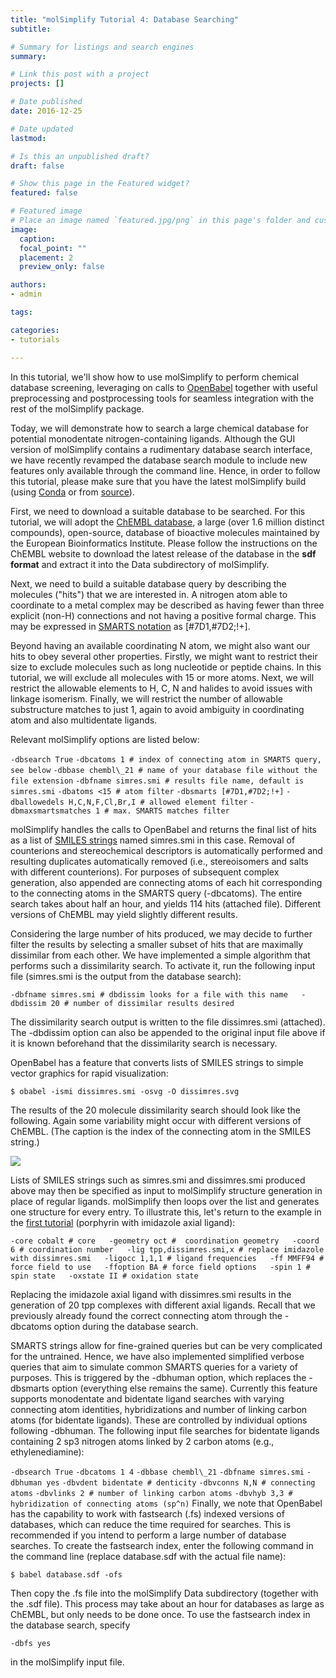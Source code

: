 ```yaml
---
title: "molSimplify Tutorial 4: Database Searching"
subtitle: 

# Summary for listings and search engines
summary: 

# Link this post with a project
projects: []

# Date published
date: 2016-12-25

# Date updated
lastmod: 

# Is this an unpublished draft?
draft: false

# Show this page in the Featured widget?
featured: false

# Featured image
# Place an image named `featured.jpg/png` in this page's folder and customize its options here.
image:
  caption: 
  focal_point: ""
  placement: 2
  preview_only: false

authors:
- admin

tags:

categories:
- tutorials

---
```

In this tutorial, we'll show how to use molSimplify to perform chemical database screening, leveraging on calls to [OpenBabel](http://openbabel.org/docs/dev/Fingerprints/intro.html) together with useful preprocessing and postprocessing tools for seamless integration with the rest of the molSimplify package.


Today, we will demonstrate how to search a large chemical database for potential monodentate nitrogen-containing ligands. Although the GUI version of molSimplify contains a rudimentary database search interface, we have recently revamped the database search module to include new features only available through the command line. Hence, in order to follow this tutorial, please make sure that you have the latest molSimplify build (using [Conda](http://hjklol.mit.edu/content/new-installation-option-molsimplify) or from [source](http://github.com/hjkgrp/molSimplify/tree/compact)).


First, we need to download a suitable database to be searched. For this tutorial, we will adopt the [ChEMBL database](http://www.ebi.ac.uk/chembl/), a large (over 1.6 million distinct compounds), open-source, database of bioactive molecules maintained by the European Bioinformatics Institute. Please follow the instructions on the ChEMBL website to download the latest release of the database in the **sdf format** and extract it into the Data subdirectory of molSimplify. 


Next, we need to build a suitable database query by describing the molecules ("hits") that we are interested in. A nitrogen atom able to coordinate to a metal complex may be described as having fewer than three explicit (non-H) connections and not having a positive formal charge. This may be expressed in [SMARTS notation](http://www.daylight.com/dayhtml/doc/theory/theory.smarts.html) as [#7D1,#7D2;!+].


Beyond having an available coordinating N atom, we might also want our hits to obey several other properties. Firstly, we might want to restrict their size to exclude molecules such as long nucleotide or peptide chains. In this tutorial, we will exclude all molecules with 15 or more atoms. Next, we will restrict the allowable elements to H, C, N and halides to avoid issues with linkage isomerism. Finally, we will restrict the number of allowable substructure matches to just 1, again to avoid ambiguity in coordinating atom and also multidentate ligands.


Relevant molSimplify options are listed below:



`-dbsearch True`
`-dbcatoms 1 # index of connecting atom in SMARTS query, see below`
`-dbbase chembl\_21 # name of your database file without the file extension`
`-dbfname simres.smi # results file name, default is simres.smi`
`-dbatoms <15 # atom filter`
`-dbsmarts [#7D1,#7D2;!+]`
`-dballowedels H,C,N,F,Cl,Br,I # allowed element filter`
`-dbmaxsmartsmatches 1 # max. SMARTS matches filter`

molSimplify handles the calls to OpenBabel and returns the final list of hits as a list of [SMILES strings](http://www.daylight.com/dayhtml/doc/theory/theory.smiles.html) named simres.smi in this case. Removal of counterions and stereochemical descriptors is automatically performed and resulting duplicates automatically removed (i.e., stereoisomers and salts with different counterions). For purposes of subsequent complex generation, also appended are connecting atoms of each hit corresponding to the connecting atoms in the SMARTS query (-dbcatoms). The entire search takes about half an hour, and yields 114 hits (attached file). Different versions of ChEMBL may yield slightly different results.


Considering the large number of hits produced, we may decide to further filter the results by selecting a smaller subset of hits that are maximally dissimilar from each other. We have implemented a simple algorithm that performs such a dissimilarity search. To activate it, run the following input file (simres.smi is the output from the database search):


`-dbfname simres.smi # dbdissim looks for a file with this name  
-dbdissim 20 # number of dissimilar results desired`


The dissimilarity search output is written to the file dissimres.smi (attached). The -dbdissim option can also be appended to the original input file above if it is known beforehand that the dissimilarity search is necessary.


OpenBabel has a feature that converts lists of SMILES strings to simple vector graphics for rapid visualization:


`$ obabel -ismi dissimres.smi -osvg -O dissimres.svg`


The results of the 20 molecule dissimilarity search should look like the following. Again some variability might occur with different versions of ChEMBL. (The caption is the index of the connecting atom in the SMILES string.)


![](/sites/default/files/Tutorials/4-dissim.png)


Lists of SMILES strings such as simres.smi and dissimres.smi produced above may then be specified as input to molSimplify structure generation in place of regular ligands. molSimplify then loops over the list and generates one structure for every entry. To illustrate this, let's return to the example in the [first tutorial](http://hjklol.mit.edu/content/molsimplify-tutorial-1-structure-generation) (porphyrin with imidazole axial ligand):


`-core cobalt # core  
-geometry oct #  coordination geometry  
-coord 6 # coordination number  
-lig tpp,dissimres.smi,x # replace imidazole with dissimres.smi  
-ligocc 1,1,1 # ligand frequencies  
-ff MMFF94 # force field to use  
-ffoption BA # force field options  
-spin 1 # spin state  
-oxstate II # oxidation state`


Replacing the imidazole axial ligand with dissimres.smi results in the generation of 20 tpp complexes with different axial ligands. Recall that we previously already found the correct connecting atom through the -dbcatoms option during the database search.


SMARTS strings allow for fine-grained queries but can be very complicated for the untrained. Hence, we have also implemented simplified verbose queries that aim to simulate common SMARTS queries for a variety of purposes. This is triggered by the -dbhuman option, which replaces the -dbsmarts option (everything else remains the same). Currently this feature supports monodentate and bidentate ligand searches with varying connecting atom identities, hybridizations and number of linking carbon atoms (for bidentate ligands). These are controlled by individual options following -dbhuman. The following input file searches for bidentate ligands containing 2 sp3 nitrogen atoms linked by 2 carbon atoms (e.g., ethylenediamine):


`-dbsearch True`
`-dbcatoms 1 4`
`-dbbase chembl\_21`
`-dbfname simres.smi`
`-dbhuman yes`
`-dbvdent bidentate # denticity`
`-dbvconns N,N # connecting atoms`
`-dbvlinks 2 # number of linking carbon atoms`
`-dbvhyb 3,3 # hybridization of connecting atoms (sp^n)`
Finally, we note that OpenBabel has the capability to work with fastsearch (.fs) indexed versions of databases, which can reduce the time required for searches. This is recommended if you intend to perform a large number of database searches. To create the fastsearch index, enter the following command in the command line (replace database.sdf with the actual file name):


`$ babel database.sdf -ofs`


Then copy the .fs file into the molSimplify Data subdirectory (together with the .sdf file). This process may take about an hour for databases as large as ChEMBL, but only needs to be done once. To use the fastsearch index in the database search, specify


`-dbfs yes`


in the molSimplify input file.


